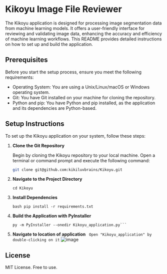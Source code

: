 # Kikoyu Image File Reviewer
The Kikoyu application is designed for processing image segmentation data from machine learning models. It offers a user-friendly interface for reviewing and validating image data, enhancing the accuracy and efficiency of machine learning workflows. This README provides detailed instructions on how to set up and build the application.

## Prerequisites

Before you start the setup process, ensure you meet the following requirements:

- Operating System: You are using a Unix/Linux/macOS or Windows operating system.
- Git: You have Git installed on your machine for cloning the repository.
- Python and pip: You have Python and pip installed, as the application and its dependencies are Python-based.

## Setup Instructions

To set up the Kikoyu application on your system, follow these steps:

1. **Clone the Git Repository**

   Begin by cloning the Kikoyu repository to your local machine. Open a terminal or command prompt and execute the following command:
   
   ```bash
   git clone git@github.com:kikiluvbrains/Kikoyu.git

2. **Navigate to the Project Directory**
   ```
   cd Kikoyu
   ```
4. **Install Dependencies**
   ```
   bash pip install -r requirements.txt
   ```

5. **Build the Application with PyInstaller**
   ```
   py -m PyInstaller --onedir Kikoyu_application.py```
   ```

6. **Navigate to location of application**
   ``` Open "Kikoyu_application" by double-clicking on it```
   ![image](https://github.com/kikiluvbrains/Kikoyu/assets/121206270/9abae367-1ec3-4272-8c15-65b81f401e94)

## License

MIT License. Free to use.
